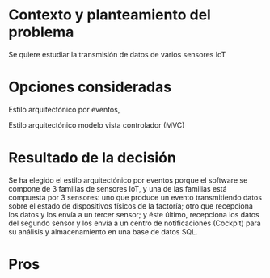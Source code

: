 # Contexto y planteamiento del problema
Se quiere estudiar la transmisión de datos de varios sensores IoT
# Opciones consideradas

Estilo arquitectónico por eventos,

Estilo arquitectónico modelo vista controlador (MVC)
# Resultado de la decisión
Se ha elegido el estilo arquitectónico por eventos porque el software se compone de 3 familias de sensores IoT, y una de las familias está compuesta por 3 sensores: uno que produce un evento transmitiendo datos sobre el estado de dispositivos físicos de la factoría; otro que recepciona los datos y los envía a un tercer sensor; y éste último, recepciona los datos del segundo sensor y los envía a un centro de notificaciones (Cockpit) para su análisis y almacenamiento en una base de datos SQL.
# Pros
